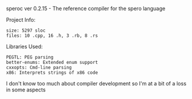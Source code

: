 speroc ver 0.2.15 - The reference compiler for the spero language

Project Info:

    size: 5297 sloc
    files: 10 .cpp, 16 .h, 3 .rb, 8 .rs

Libraries Used:

    PEGTL: PEG parsing
    better-enums: Extended enum support
    cxxopts: Cmd-line parsing
    x86: Interprets strings of x86 code

I don't know too much about compiler development so I'm at a bit of a loss in some aspects
